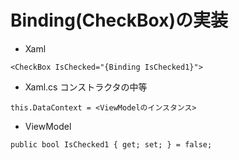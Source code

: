 # Binding(CheckBox)の実装

- Xaml
```
<CheckBox IsChecked="{Binding IsChecked1}">
```

- Xaml.cs
コンストラクタの中等
```
this.DataContext = <ViewModelのインスタンス>
```

- ViewModel
```
public bool IsChecked1 { get; set; } = false;
```
